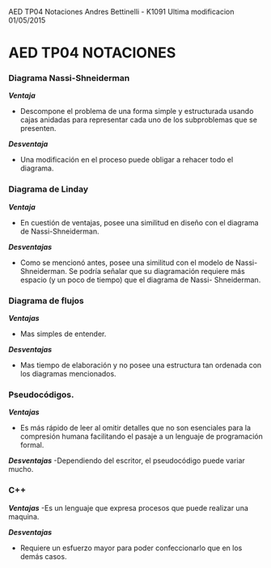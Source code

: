 AED TP04 Notaciones
Andres Bettinelli - K1091
Ultima modificacion 01/05/2015

# AED TP04 NOTACIONES
### Diagrama Nassi-Shneiderman
*__Ventaja__*
- Descompone el problema de una forma simple y estructurada usando cajas anidadas para representar cada uno de los subproblemas que se presenten.   
   
*__Desventaja__*
- Una modificación en el proceso puede obligar a rehacer todo el diagrama.  
  

### Diagrama de Linday
*__Ventaja__*
- En cuestión de ventajas, posee una similitud en diseño con el diagrama de Nassi-Shneiderman.  
  
*__Desventajas__*  
- Como se mencionó antes, posee una similitud con el modelo de Nassi-Shneiderman. Se podría señalar que su diagramación requiere más espacio (y un poco de tiempo) que el diagrama de Nassi- Shneiderman.  
  
### Diagrama de flujos
*__Ventajas__*
- Mas simples de entender.  
  
*__Desventajas__*
- Mas tiempo de elaboración y no posee una estructura tan ordenada con los diagramas mencionados.  
  
### Pseudocódigos.
*__Ventajas__*
- Es más rápido de leer al omitir detalles que no son esenciales para la compresión humana facilitando el pasaje a un lenguaje de programación formal.  
  
*__Desventajas__*
-Dependiendo del escritor, el pseudocódigo puede variar mucho.  
  
### C++
*__Ventajas__*
-Es un lenguaje que expresa procesos que puede realizar una maquina.  
  
*__Desventajas__*
- Requiere un esfuerzo mayor para poder confeccionarlo que en los demás casos. 
